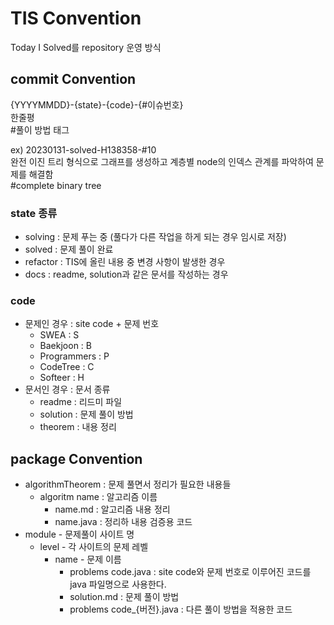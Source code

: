 # TIS Convention
Today I Solved를 repository 운영 방식

## commit Convention
{YYYYMMDD}-{state}-{code}-{#이슈번호}   
한줄평   
#풀이 방법 태그   

ex) 20230131-solved-H138358-#10   
완전 이진 트리 형식으로 그래프를 생성하고 계층별 node의 인덱스 관계를 파악하여 문제를 해결함   
#complete binary tree   

### state 종류
* solving : 문제 푸는 중 (풀다가 다른 작업을 하게 되는 경우 임시로 저장)
* solved : 문제 풀이 완료
* refactor : TIS에 올린 내용 중 변경 사항이 발생한 경우
* docs : readme, solution과 같은 문서를 작성하는 경우

### code
* 문제인 경우 : site code + 문제 번호
  * SWEA : S
  * Baekjoon : B
  * Programmers : P
  * CodeTree : C
  * Softeer : H
* 문서인 경우 : 문서 종류
  * readme : 리드미 파일
  * solution : 문제 풀이 방법
  * theorem : 내용 정리

## package Convention
* algorithmTheorem : 문제 풀면서 정리가 필요한 내용들
  * algoritm name : 알고리즘 이름
    * name.md : 알고리즘 내용 정리
    * name.java : 정리하 내용 검증용 코드
* module - 문제풀이 사이트 명
  * level - 각 사이트의 문제 레벨
    * name - 문제 이름
      * problems code.java : site code와 문제 번호로 이루어진 코드를 java 파일명으로 사용한다.
      * solution.md : 문제 풀이 방법
      * problems code_{버전}.java : 다른 풀이 방법을 적용한 코드
      